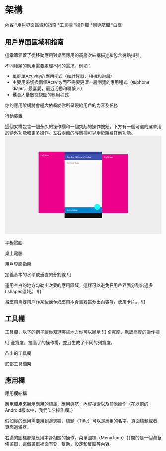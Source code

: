 架構
===============

內容
*用戶界面區域和指南
*工具欄
*操作欄
*側導航欄
*白框

## 用戶界面區域和指南

這章節涵蓋了從移動應用到桌面應用的高層次結構描述和包含幾點指引。

不同種類的應用需要處理不同的需求。例如：
* 單屏單Activity的應用程式（如計算器，相機和遊戲）
* 主要用來切換兩個Activity而不需要更深一層瀏覽的應用程式（如phone dialer，最喜愛，最近活動和聯繫人）
* 糅合大量數據視圖的應用程式

你的應用架構將會極大依賴於你所呈現給用戶的內容及任務

行動裝置

這個架構包含一個永久的操作欄和一個突起的操作按鈕。下方有一個可選的選單用於額外功能和更多操作。左右兩側的導航欄可以用於隱藏其他功能。
![](images/layout-structure-uiregions-uiregions-01_large_mdpi.png)

平板電腦

桌上電腦

用戶界面指南

定義基本的水平或垂直的分割線
![]

運用空白的地方勾勒出次要的應用區域，這樣可以避免把用戶界面分割出過多Lshapes區域。
![]

當應用需要用戶作某些操作或應用本身需要區分出內容時，使用卡片。
![]

## 工具欄

工具欄，以下的例子讓你知道哪些地方你可以顯示
![]
全寬度，默認高度的操作欄

![]
全寬度，拉高了的操作欄，並且生成了不同的列寬度。

凸出的工具欄

底部工具欄架


## 應用欄

應用欄結構

應用欄用來顯示應用的標識，應用導航，內容搜索以及其他操作（在以前的Android版本中，我們叫它操作欄。）

假如你的應用需要用到邊選欄，標題（Title）可以是應用的名字，頁面標題或者頁面過濾器。

右邊的圖標都是應用本身相關的操作。菜單圖標（Menu Icon）打開的是一個海苔條菜單，這個菜單裡面有贊，幫助，設定和反饋等內容。












